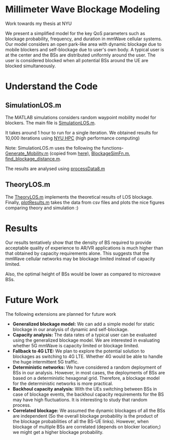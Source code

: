 # Millimeter Wave Blockage Modeling

Work towards my thesis at NYU

We present a simplified model for the key QoS parameters such as blockage probability, frequency, and duration in mmWave cellular systems. Our model considers an open park-like area with dynamic blockage due to mobile blockers and self-blockage due to user's own body. A typical user is at the center and the BSs are distributed uniformly around the user. The user is considered blocked when all potential BSs around the UE are blocked simultaneously. 

# Understand the Code
## SimulationLOS.m
The MATLAB simulations considers random waypoint mobility model for blockers. The main file is [SimulationLOS.m](SimulationLOS.m).

It takes around 1 hour to run for a single iteration. We obtained results for 10,000 iterations using [NYU HPC](HPC_Matlab.md) (high performance computing)

Note: SimulationLOS.m uses the following the functions- [Generate_Mobility.m](Generate_Mobility.m) (copied from [here)](https://www.mathworks.com/matlabcentral/fileexchange/30939-random-waypoint-mobility-model), [BlockageSimFn.m](BlockageSimFn.m), [find_blockage_distance.m](find_blockage_distance.m).

The results are analysed using [processData8.m](processData8.m)

## TheoryLOS.m
The [TheoryLOS.m](TheoryLOS.m) implements the theoretical results of LOS blockage. Finally, [plotResults.m](plotResults.m) takes the data from csv files and plots the nice figures comparing theory and simulation :)

# Results
Our results tentatively show that the density of BS required to provide acceptable quality of experience to AR/VR applications is much higher than that obtained by capacity requirements alone. This suggests that the mmWave cellular networks may be blockage limited instead of capacity limited. 

Also, the optimal height of BSs would be lower as compared to microwave BSs. 

# Future Work

The following extensions are planned for future work

* **Generalized blockage model:** We can add a simple model for static blockage in our analysis of dynamic and self-blockage. 
* **Capacity analysis:** The data rates of a typical user can be evaluated using the generalized blockage model. We are interested in evaluating whether 5G mmWave is capacity limited or blockage limited.
* **Fallback to 4G LTE:** We plan to explore the potential solution to blockages as switching to 4G LTE. Whether 4G would be able to handle the huge intermittent 5G traffic.
* **Deterministic networks:** We have considered a random deployment of BSs in our analysis. However, in most cases, the deployments of BSs are based on a deterministic hexagonal grid. Therefore, a blockage model for the deterministic networks is more practical.
* **Backhoul capacity analysis:** With the UEs switching between BSs in case of blockage events, the backhoul capacity requirements for the BS may have high fluctuations. It is interesting to study that random process.
* **Correlated blockage:** We assumed the dynamic blockages of all the BSs are independent (So the overall blockage probability is the product of the blockage probabilities of all the BS-UE links). However, when blockage of multiple BSs are correlated (depends on blocker location;) we might get a higher blockage probability.



